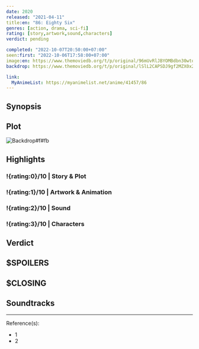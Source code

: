 ```yaml
---
date: 2020
released: "2021-04-11"
title:en: "86: Eighty Six"
genres: [action, drama, sci-fi]
rating: [story,artwork,sound,characters]
verdict: pending

completed: "2022-10-07T20:50:00+07:00"
seen:first: "2022-10-06T17:58:00+07:00"
image:en: https://www.themoviedb.org/t/p/original/96mUvRlJBYOMBdbn30wtoh7QrpY.jpg
backdrop: https://www.themoviedb.org/t/p/original/lSlL2CAPSDJ9gf2MZX0x2u2inKX.jpg

link:
  MyAnimeList: https://myanimelist.net/anime/41457/86
---
```



## Synopsis

## Plot

![Backdrop#f#fb](https://www.themoviedb.org/t/p/original/8N2sxXuztrFbOeHh01M9HuUWeNw.jpg "Source: TMDB")

## Highlights

### !{rating:0}/10 | Story & Plot

### !{rating:1}/10 | Artwork & Animation

### !{rating:2}/10 | Sound

### !{rating:3}/10 | Characters

## Verdict

## $SPOILERS

## $CLOSING

## Soundtracks

***
Reference(s):

- 1
- 2
